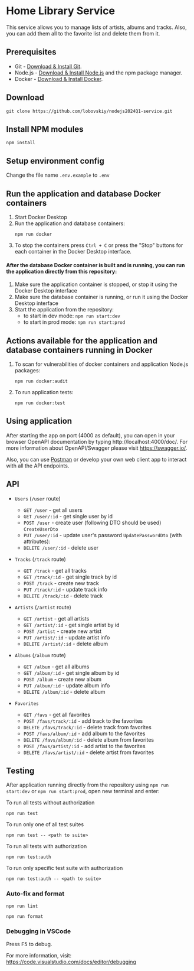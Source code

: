 # Home Library Service

This service allows you to manage lists of artists, albums and tracks.
Also, you can add them all to the favorite list and delete them from it.

## Prerequisites

- Git - [Download & Install Git](https://git-scm.com/downloads).
- Node.js - [Download & Install Node.js](https://nodejs.org/en/download/) and the npm package manager.
- Docker - [Download & Install Docker](https://docs.docker.com/engine/install/).

## Download

```
git clone https://github.com/lobovskiy/nodejs2024Q1-service.git
```

## Install NPM modules

```
npm install
```

## Setup environment config

Change the file name `.env.example` to `.env`

## Run the application and database Docker containers

1. Start Docker Desktop
2. Run the application and database containers:
   ```
   npm run docker
   ```
3. To stop the containers press `Ctrl + C` or press the "Stop" buttons for each container in the Docker Desktop interface.

#### After the database Docker container is built and is running, you can run the application directly from this repository:

1. Make sure the application container is stopped, or stop it using the Docker Desktop interface
2. Make sure the database container is running, or run it using the Docker Desktop interface
3. Start the application from the repository:
   - to start in dev mode: `npm run start:dev`
   - to start in prod mode: `npm run start:prod`


## Actions available for the application and database containers running in Docker

1. To scan for vulnerabilities of docker containers and application Node.js packages:
   ```
   npm run docker:audit
   ```
   
2. To run application tests:
   ```
   npm run docker:test
   ```

## Using application

After starting the app on port (4000 as default), you can open
in your browser OpenAPI documentation by typing http://localhost:4000/doc/.
For more information about OpenAPI/Swagger please visit https://swagger.io/.

Also, you can use [Postman](https://www.postman.com/) or develop your own web client app
to interact with all the API endpoints.

## API

* `Users` (`/user` route)
    * `GET /user` - get all users
    * `GET /user/:id` - get single user by id
    * `POST /user` - create user (following DTO should be used) `CreateUserDto`
    * `PUT /user/:id` - update user's password `UpdatePasswordDto` (with attributes):
    * `DELETE /user/:id` - delete user

* `Tracks` (`/track` route)
    * `GET /track` - get all tracks
    * `GET /track/:id` - get single track by id
    * `POST /track` - create new track
    * `PUT /track/:id` - update track info
    * `DELETE /track/:id` - delete track

* `Artists` (`/artist` route)
    * `GET /artist` - get all artists
    * `GET /artist/:id` - get single artist by id
    * `POST /artist` - create new artist
    * `PUT /artist/:id` - update artist info
    * `DELETE /artist/:id` - delete album

* `Albums` (`/album` route)
    * `GET /album` - get all albums
    * `GET /album/:id` - get single album by id
    * `POST /album` - create new album
    * `PUT /album/:id` - update album info
    * `DELETE /album/:id` - delete album

* `Favorites`
    * `GET /favs` - get all favorites
    * `POST /favs/track/:id` - add track to the favorites
    * `DELETE /favs/track/:id` - delete track from favorites
    * `POST /favs/album/:id` - add album to the favorites
    * `DELETE /favs/album/:id` - delete album from favorites
    * `POST /favs/artist/:id` - add artist to the favorites
    * `DELETE /favs/artist/:id` - delete artist from favorites

## Testing

After application running directly from the repository using `npm run start:dev` or `npm run start:prod`,
open new terminal and enter:

To run all tests without authorization

```
npm run test
```

To run only one of all test suites

```
npm run test -- <path to suite>
```

To run all tests with authorization

```
npm run test:auth
```

To run only specific test suite with authorization

```
npm run test:auth -- <path to suite>
```

### Auto-fix and format

```
npm run lint
```

```
npm run format
```

### Debugging in VSCode

Press <kbd>F5</kbd> to debug.

For more information, visit: https://code.visualstudio.com/docs/editor/debugging
